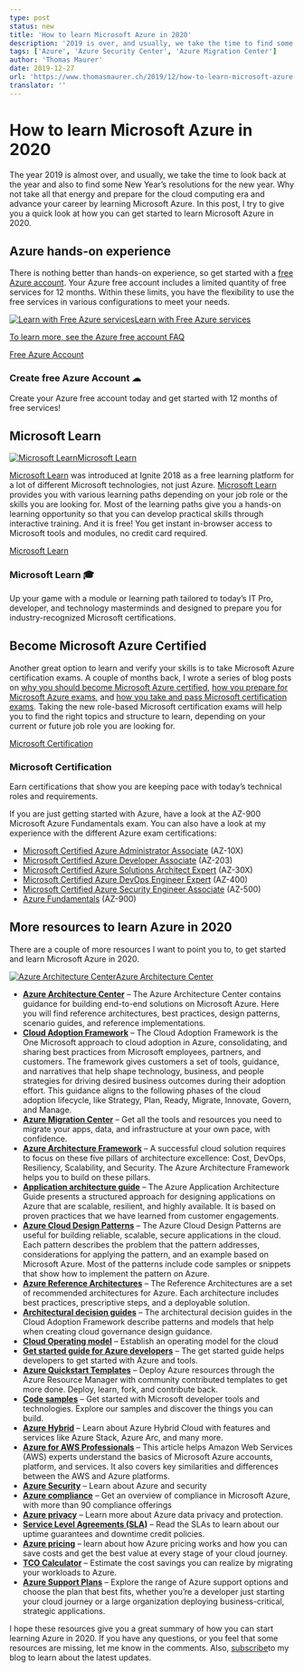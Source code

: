 ```yaml
---
type: post
status: new
title: 'How to learn Microsoft Azure in 2020'
description: '2019 is over, and usually, we take the time to find some resolutions for the new year. Why not take all that energy and prepare for the cloud computing era and advance your career by learning Microsoft Azure? In this post, Thomas gives you a quick look at how you can get started learning about Azure, whether you are a beginner or already advanced, technical or business-oriented.'
tags: ['Azure', 'Azure Security Center', 'Azure Migration Center']
author: 'Thomas Maurer'
date: 2019-12-27
url: 'https://www.thomasmaurer.ch/2019/12/how-to-learn-microsoft-azure-in-2020/'
translator: ''
---
```


# How to learn Microsoft Azure in 2020

<ContentMeta />

The year 2019 is almost over, and usually, we take the time to look back at the year and also to find some New Year’s resolutions for the new year. Why not take all that energy and prepare for the cloud computing era and advance your career by learning Microsoft Azure. In this post, I try to give you a quick look at how you can get started to learn Microsoft Azure in 2020.

## Azure hands-on experience

There is nothing better than hands-on experience, so get started with a [free Azure account](https://azure.microsoft.com/free?WT.mc_id=thomasmaurer-blog-thmaure). Your Azure free account includes a limited quantity of free services for 12 months. Within these limits, you have the flexibility to use the free services in various configurations to meet your needs.

[![Learn with Free Azure services](https://www.thomasmaurer.ch/wp-content/uploads/2019/12/Learn-with-Free-Azure-services-768x420.jpg)Learn with Free Azure services](https://azure.microsoft.com/free?WT.mc_id=thomasmaurer-blog-thmaure)

[To learn more, see the ](https://azure.microsoft.com/free?WT.mc_id=thomasmaurer-blog-thmaure)[Azure free account FAQ](https://azure.microsoft.com/free/free-account-faq?WT.mc_id=thomasmaurer-blog-thmaure)

[Free Azure Account](https://azure.microsoft.com/free?WT.mc_id=thomasmaurer-blog-thmaure)

### Create free Azure Account ☁

Create your Azure free account today and get started with 12 months of free services!

## Microsoft Learn

[![Microsoft Learn](https://www.thomasmaurer.ch/wp-content/uploads/2019/12/Microsoft-Learn-768x457.jpg)Microsoft Learn](https://docs.microsoft.com/learn?WT.mc_id=thomasmaurer-blog-thmaure)

[Microsoft Learn](https://www.thomasmaurer.ch/2018/10/microsoft-learn/) was introduced at Ignite 2018 as a free learning platform for a lot of different Microsoft technologies, not just Azure. [Microsoft Learn](https://docs.microsoft.com/learn?WT.mc_id=thomasmaurer-blog-thmaure) provides you with various learning paths depending on your job role or the skills you are looking for. Most of the learning paths give you a hands-on learning opportunity so that you can develop practical skills through interactive training. And it is free! You get instant in-browser access to Microsoft tools and modules, no credit card required.

[Microsoft Learn](https://docs.microsoft.com/learn?WT.mc_id=thomasmaurer-blog-thmaure)

### Microsoft Learn 🎓

Up your game with a module or learning path tailored to today’s IT Pro, developer, and technology masterminds and designed to prepare you for industry-recognized Microsoft certifications.

## Become Microsoft Azure Certified

Another great option to learn and verify your skills is to take Microsoft Azure certification exams. A couple of months back, I wrote a series of blog posts on [why you should become Microsoft Azure certified](https://www.thomasmaurer.ch/2019/08/why-you-should-become-microsoft-azure-certified/), [how you prepare for Microsoft Azure exams](https://www.thomasmaurer.ch/2019/09/how-to-prepare-and-pass-a-microsoft-azure-exam/), and [how you take and pass Microsoft certification exams](https://www.thomasmaurer.ch/2019/09/tips-on-how-to-take-microsoft-azure-certification-exams/). Taking the new role-based Microsoft certification exams will help you to find the right topics and structure to learn, depending on your current or future job role you are looking for.

[Microsoft Certification](https://docs.microsoft.com/learn/certifications?WT.mc_id=thomasmaurer-blog-thmaure)

### Microsoft Certification

Earn certifications that show you are keeping pace with today’s technical roles and requirements.

If you are just getting started with Azure, have a look at the AZ-900 Microsoft Azure Fundamentals exam. You can also have a look at my experience with the different Azure exam certifications:

- [Microsoft Certified Azure Administrator Associate](https://www.thomasmaurer.ch/2018/10/passed-microsoft-certified-azure-administrator/) (AZ-10X)
- [Microsoft Certified Azure Developer Associate](https://www.thomasmaurer.ch/2019/07/passed-az-203-microsoft-certified-azure-developer/) (AZ-203)
- [Microsoft Certified Azure Solutions Architect Expert](https://www.thomasmaurer.ch/2019/01/microsoft-certified-azure-solutions-architect-expert/) (AZ-30X)
- [Microsoft Certified Azure DevOps Engineer Expert](https://www.thomasmaurer.ch/2019/07/passed-az-400-microsoft-certified-azure-devops-engineer/) (AZ-400)
- [Microsoft Certified Azure Security Engineer Associate](https://www.thomasmaurer.ch/2019/06/exam-az-500-azure-security-engineer-associate/) (AZ-500)
- [Azure Fundamentals](https://www.thomasmaurer.ch/2019/01/exam-az-900-microsoft-azure-fundamentals/) (AZ-900)

## More resources to learn Azure in 2020

There are a couple of more resources I want to point you to, to get started and learn Microsoft Azure in 2020.

[![Azure Architecture Center](https://www.thomasmaurer.ch/wp-content/uploads/2019/12/Azure-Architecture-Center-768x449.jpg)Azure Architecture Center](https://docs.microsoft.com/azure/architecture?WT.mc_id=thomasmaurer-blog-thmaure)

- [**Azure Architecture Center**](https://docs.microsoft.com/azure/architecture?WT.mc_id=thomasmaurer-blog-thmaure) – The Azure Architecture Center contains guidance for building end-to-end solutions on Microsoft Azure. Here you will find reference architectures, best practices, design patterns, scenario guides, and reference implementations.
- [**Cloud Adoption Framework**](https://docs.microsoft.com/en-us/azure/cloud-adoption-framework/index?WT.mc_id=thomasmaurer-blog-thmaure) – The Cloud Adoption Framework is the One Microsoft approach to cloud adoption in Azure, consolidating, and sharing best practices from Microsoft employees, partners, and customers. The framework gives customers a set of tools, guidance, and narratives that help shape technology, business, and people strategies for driving desired business outcomes during their adoption effort. This guidance aligns to the following phases of the cloud adoption lifecycle, like Strategy, Plan, Ready, Migrate, Innovate, Govern, and Manage.
- [**Azure Migration Center**](https://azure.microsoft.com/migration/migration-journey?WT.mc_id=thomasmaurer-blog-thmaure) – Get all the tools and resources you need to migrate your apps, data, and infrastructure at your own pace, with confidence.
- [**Azure Architecture Framework**](https://docs.microsoft.com/azure/architecture/framework?WT.mc_id=thomasmaurer-blog-thmaure) – A successful cloud solution requires to focus on these five pillars of architecture excellence: Cost, DevOps, Resiliency, Scalability, and Security. The Azure Architecture Framework helps you to build on these pillars.
- [**Application architecture guide**](https://docs.microsoft.com/azure/architecture/guide?WT.mc_id=thomasmaurer-blog-thmaure) – The Azure Application Architecture Guide presents a structured approach for designing applications on Azure that are scalable, resilient, and highly available. It is based on proven practices that we have learned from customer engagements.
- [**Azure Cloud Design Patterns**](https://docs.microsoft.com/azure/architecture/patterns?WT.mc_id=thomasmaurer-blog-thmaure) – The Azure Cloud Design Patterns are useful for building reliable, scalable, secure applications in the cloud. Each pattern describes the problem that the pattern addresses, considerations for applying the pattern, and an example based on Microsoft Azure. Most of the patterns include code samples or snippets that show how to implement the pattern on Azure.
- [**Azure Reference Architectures**](https://docs.microsoft.com/en-us/azure/architecture/architectures/?filter=reference-architecture&WT.mc_id=thomasmaurer-blog-thmaure) – The Reference Architectures are a set of recommended architectures for Azure. Each architecture includes best practices, prescriptive steps, and a deployable solution.
- [**Architectural decision guides**](https://docs.microsoft.com/azure/cloud-adoption-framework/decision-guides?WT.mc_id=thomasmaurer-blog-thmaure) – The architectural decision guides in the Cloud Adoption Framework describe patterns and models that help when creating cloud governance design guidance.
- [**Cloud Operating model**](https://docs.microsoft.com/azure/cloud-adoption-framework/operating-model?WT.mc_id=thomasmaurer-blog-thmaure) – Establish an operating model for the cloud
- [**Get started guide for Azure developers**](https://docs.microsoft.com/azure/guides/developer/azure-developer-guide?WT.mc_id=thomasmaurer-blog-thmaure) – The get started guide helps developers to get started with Azure and tools.
- [**Azure Quickstart Templates**](https://azure.microsoft.com/resources/templates?WT.mc_id=thomasmaurer-blog-thmaure) – Deploy Azure resources through the Azure Resource Manager with community contributed templates to get more done. Deploy, learn, fork, and contribute back.
- **[Code samples](https://docs.microsoft.com/samples/browse/?products=azure&WT.mc_id=thomasmaurer-blog-thmaure)** – Get started with Microsoft developer tools and technologies. Explore our samples and discover the things you can build.
- [**Azure Hybrid**](https://azure.microsoft.com/overview/azure-hybrid?WT.mc_id=thomasmaurer-blog-thmaure) – Learn about Azure Hybrid Cloud with features and services like Azure Stack, Azure Arc, and many more.
- [**Azure for AWS Professionals**](https://docs.microsoft.com/azure/architecture/aws-professional?WT.mc_id=thomasmaurer-blog-thmaure) – This article helps Amazon Web Services (AWS) experts understand the basics of Microsoft Azure accounts, platform, and services. It also covers key similarities and differences between the AWS and Azure platforms.
- [**Azure Security**](https://azure.microsoft.com/overview/security?WT.mc_id=thomasmaurer-blog-thmaure) – Learn about Azure and security
- [**Azure compliance**](https://azure.microsoft.com/en-us/overview/trusted-cloud/compliance?WT.mc_id=thomasmaurer-blog-thmaure) – Get an overview of compliance in Microsoft Azure, with more than 90 compliance offerings
- [**Azure privacy**](https://azure.microsoft.com/en-us/overview/trusted-cloud/privacy?WT.mc_id=thomasmaurer-blog-thmaure) – Learn more about Azure data privacy and protection.
- [**Service Level Agreements (SLA)**](https://azure.microsoft.com/support/legal/sla?WT.mc_id=thomasmaurer-blog-thmaure) – Read the SLAs to learn about our uptime guarantees and downtime credit policies.
- **[Azure pricing](https://azure.microsoft.com/pricing?WT.mc_id=thomasmaurer-blog-thmaure)** – learn about how Azure pricing works and how you can save costs and get the best value at every stage of your cloud journey.
- [**TCO Calculator**](https://azure.microsoft.com/pricing/tco/calculator?WT.mc_id=thomasmaurer-blog-thmaure) – Estimate the cost savings you can realize by migrating your workloads to Azure.
- [**Azure Support Plans**](https://azure.microsoft.com/support/plans?WT.mc_id=thomasmaurer-blog-thmaure) – Explore the range of Azure support options and choose the plan that best fits, whether you’re a developer just starting your cloud journey or a large organization deploying business-critical, strategic applications.

I hope these resources give you a great summary of how you can start learning Azure in 2020. If you have any questions, or you feel that some resources are missing, let me know in the comments. Also, [subscribe](https://www.thomasmaurer.ch/subscribe/)to my blog to learn about the latest updates.